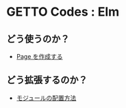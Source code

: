 # GETTO Codes : Elm

## どう使うのか？

- [Page を作成する](use/page.md)


## どう拡張するのか？

- [モジュールの配置方法](extend/module.md)
